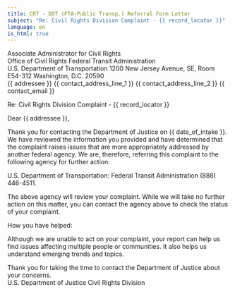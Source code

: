```yaml
---
title: CRT - DOT (FTA-Public Transp.) Referral Form Letter
subject: "Re: Civil Rights Division Complaint - {{ record_locator }}"
language: en
is_html: true
---
```

Associate Administrator for Civil Rights                                                    
Office of Civil Rights
Federal Transit Administration     
U.S. Department of Transportation 
1200 New Jersey Avenue, SE, Room E54-312
Washington, D.C.  20590
<br/>
{{ addressee }}
{{ contact_address_line_1 }}
{{ contact_address_line_2 }}
{{ contact_email }}

Re: Civil Rights Division Complaint - {{ record_locator }}

Dear {{ addressee }},

Thank you for contacting the Department of Justice on {{ date_of_intake }}.  We have reviewed the information you provided and have determined that the complaint raises issues that are more appropriately addressed by another federal agency.  We are, therefore, referring this complaint to the following agency for further action:

U.S. Department of Transportation: Federal Transit Administration
(888) 446-4511.

The above agency will review your complaint.  While we will take no further action on this matter, you can contact the agency above to check the status of your complaint.

How you have helped:

Although we are unable to act on your complaint, your report can help us find issues affecting multiple people or communities.  It also helps us understand emerging trends and topics.

Thank you for taking the time to contact the Department of Justice about your concerns.
<br/>
U.S. Department of Justice
Civil Rights Division
